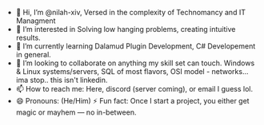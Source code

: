 - 👋 Hi, I’m @nilah-xiv, Versed in the complexity of Technomancy and IT Managment
- 👀 I’m interested in Solving low hanging problems, creating intuitive results. 
- 🌱 I’m currently learning Dalamud Plugin Development, C# Developement in general.
- 💞️ I’m looking to collaborate on anything my skill set can touch. Windows & Linux systems/servers, SQL of most flavors, OSI model - networks... ima stop.. this isn't linkedin.
- 📫 How to reach me: Here, discord (server coming), or email I guess lol.
- 😄 Pronouns: (He/Him)
⚡ Fun fact: Once I start a project, you either get magic or mayhem — no in-between.
<!---
nilah-xiv/nilah-xiv is a ✨ special ✨ repository because its `README.md` (this file) appears on your GitHub profile.
You can click the Preview link to take a look at your changes.
--->
